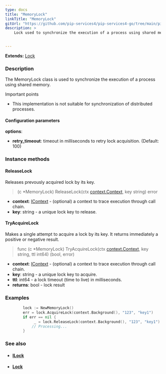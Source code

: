 ```yaml
---
type: docs
title: "MemoryLock"
linkTitle: "MemoryLock"
gitUrl: "https://github.com/pip-services4/pip-services4-go/tree/main/pip-services4-logic-go"
description: >
    Lock used to synchronize the execution of a process using shared memory.

    
---
```


**Extends:** [Lock](../lock)

### Description

The MemoryLock class is used to synchronize the execution of a process using shared memory.

Important points

- This implementation is not suitable for synchronization of distributed processes.

#### Configuration parameters
**options**:
- **retry_timeout**: timeout in milliseconds to retry lock acquisition. (Default: 100)


### Instance methods

#### ReleaseLock
Releases prevously acquired lock by its key.

> (c *MemoryLock) ReleaseLock(ctx [context.Context](../../../components/context/icontext), key string) error

- **context**: [IContext](../../../components/context/icontext) - (optional) a context to trace execution through call chain.
- **key**: string - a unique lock key to release.


#### TryAcquireLock
Makes a single attempt to acquire a lock by its key.
It returns immediately a positive or negative result.

> func (c *MemoryLock) TryAcquireLock(ctx [context.Context](../../../components/context/icontext), key string, ttl int64) (bool, error) 

- **context**: [IContext](../../../components/context/icontext) - (optional) a context to trace execution through call chain.
- **key**: string - a unique lock key to acquire.
- **ttl**: int64 - a lock timeout (time to live) in milliseconds.
- **returns**: bool - lock result

### Examples

```go
		lock := NewMemoryLock()
		err = lock.AcquireLock(context.Background(), "123", "key1")
		if err == nil {
			 _ = lock.ReleaseLock(context.Background(), "123", "key1")
			// Processing...
		}

```

### See also
- #### [ILock](../ilock)
- #### [Lock](../lock)

